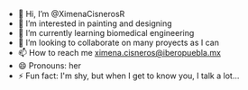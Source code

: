 - 👋 Hi, I’m @XimenaCisnerosR
- 👀 I’m interested in painting and designing
- 🌱 I’m currently learning biomedical engineering
- 💞️ I’m looking to collaborate on many proyects as I can
- 📫 How to reach me ximena.cisneros@iberopuebla.mx
- 😄 Pronouns: her
- ⚡ Fun fact: I'm shy, but when I get to know you, I talk a lot...

<!---
XimenaCisnerosR/XimenaCisnerosR is a ✨ special ✨ repository because its `README.md` (this file) appears on your GitHub profile.
You can click the Preview link to take a look at your changes.
--->
